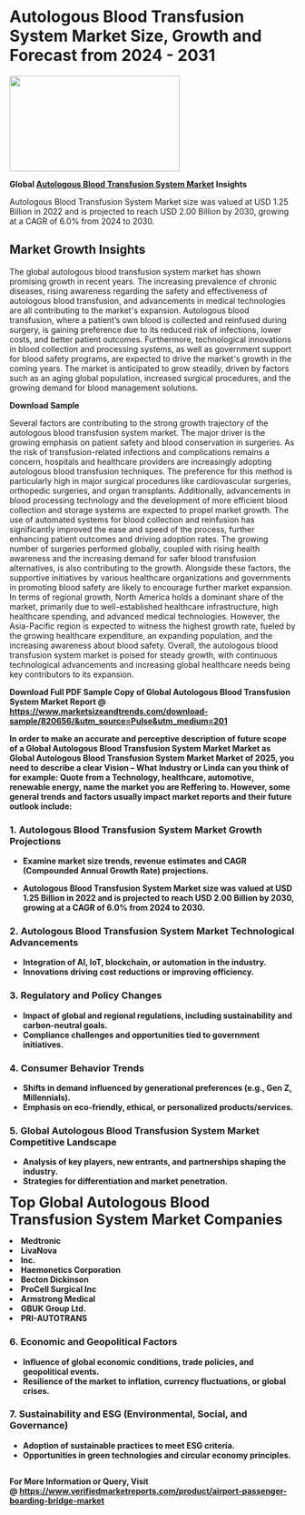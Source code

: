 <H1>Autologous Blood Transfusion System Market Size, Growth and Forecast from 2024 - 2031</H1><img class="aligncenter size-medium wp-image-584254" src="https://thirdeyenews.in/wp-content/uploads/2024/09/Global-Market-Research-300x168.jpeg" alt="" width="300" height="168" /><p><strong>Global&nbsp;<a href="https://www.marketsizeandtrends.com/download-sample/820656/&amp;utm_source=Pulse&amp;utm_medium=201">Autologous Blood Transfusion System Market</a> Insights</strong></p><p>Autologous Blood Transfusion System Market size was valued at USD 1.25 Billion in 2022 and is projected to reach USD 2.00 Billion by 2030, growing at a CAGR of 6.0% from 2024 to 2030.</p><p><h2>Market Growth Insights</h2> <p>The global autologous blood transfusion system market has shown promising growth in recent years. The increasing prevalence of chronic diseases, rising awareness regarding the safety and effectiveness of autologous blood transfusion, and advancements in medical technologies are all contributing to the market's expansion. Autologous blood transfusion, where a patient’s own blood is collected and reinfused during surgery, is gaining preference due to its reduced risk of infections, lower costs, and better patient outcomes. Furthermore, technological innovations in blood collection and processing systems, as well as government support for blood safety programs, are expected to drive the market's growth in the coming years. The market is anticipated to grow steadily, driven by factors such as an aging global population, increased surgical procedures, and the growing demand for blood management solutions.</p> <p><strong>Download Sample</strong></p> <p>Several factors are contributing to the strong growth trajectory of the autologous blood transfusion system market. The major driver is the growing emphasis on patient safety and blood conservation in surgeries. As the risk of transfusion-related infections and complications remains a concern, hospitals and healthcare providers are increasingly adopting autologous blood transfusion techniques. The preference for this method is particularly high in major surgical procedures like cardiovascular surgeries, orthopedic surgeries, and organ transplants. Additionally, advancements in blood processing technology and the development of more efficient blood collection and storage systems are expected to propel market growth. The use of automated systems for blood collection and reinfusion has significantly improved the ease and speed of the process, further enhancing patient outcomes and driving adoption rates. The growing number of surgeries performed globally, coupled with rising health awareness and the increasing demand for safer blood transfusion alternatives, is also contributing to the growth. Alongside these factors, the supportive initiatives by various healthcare organizations and governments in promoting blood safety are likely to encourage further market expansion. In terms of regional growth, North America holds a dominant share of the market, primarily due to well-established healthcare infrastructure, high healthcare spending, and advanced medical technologies. However, the Asia-Pacific region is expected to witness the highest growth rate, fueled by the growing healthcare expenditure, an expanding population, and the increasing awareness about blood safety. Overall, the autologous blood transfusion system market is poised for steady growth, with continuous technological advancements and increasing global healthcare needs being key contributors to its expansion. <p><strong></p><p><span class=""><strong>Download Full PDF Sample Copy of Global Autologous Blood Transfusion System Market Report</strong> @ <a href="https://www.marketsizeandtrends.com/download-sample/820656/&amp;utm_source=Pulse&amp;utm_medium=201" target="_blank">https://www.marketsizeandtrends.com/download-sample/820656/&amp;utm_source=Pulse&amp;utm_medium=201</a></span></p><p>In order to make an accurate and perceptive description of future scope of a Global&nbsp;Autologous Blood Transfusion System Market Market as Global&nbsp;Autologous Blood Transfusion System Market Market of 2025, you need to describe a clear Vision &ndash; What Industry or Linda can you think of for example: Quote from a Technology, healthcare, automotive, renewable energy, name the market you are Reffering to. However, some general trends and factors usually impact market reports and their future outlook include:</p><h3>1.&nbsp;<strong>Autologous Blood Transfusion System Market Growth Projections</strong></h3><ul><li>Examine market size trends, revenue estimates and CAGR (Compounded Annual Growth Rate) projections.</li><li><p>Autologous Blood Transfusion System Market size was valued at USD 1.25 Billion in 2022 and is projected to reach USD 2.00 Billion by 2030, growing at a CAGR of 6.0% from 2024 to 2030.</p></li></ul><h3>2.&nbsp;<strong>Autologous Blood Transfusion System Market Technological Advancements</strong></h3><ul><li>Integration of AI, IoT, blockchain, or automation in the industry.</li><li>Innovations driving cost reductions or improving efficiency.</li></ul><h3>3.&nbsp;<strong>Regulatory and Policy Changes</strong></h3><ul><li>Impact of global and regional regulations, including sustainability and carbon-neutral goals.</li><li>Compliance challenges and opportunities tied to government initiatives.</li></ul><h3>4.&nbsp;<strong>Consumer Behavior Trends</strong></h3><ul><li>Shifts in demand influenced by generational preferences (e.g., Gen Z, Millennials).</li><li>Emphasis on eco-friendly, ethical, or personalized products/services.</li></ul><h3>5.&nbsp;<strong>Global Autologous Blood Transfusion System Market Competitive Landscape</strong></h3><ul><li>Analysis of key players, new entrants, and partnerships shaping the industry.</li><li>Strategies for differentiation and market penetration.</li></ul><p data-pm-slice="1 1 []"><span style="color: inherit; font-family: inherit; font-size: 25px;">Top Global Autologous Blood Transfusion System Market Companies</span></p><div class="" data-test-id=""><p><li>Medtronic</li><li> LivaNova</li><li> Inc.</li><li> Haemonetics Corporation</li><li> Becton Dickinson</li><li> ProCell Surgical Inc</li><li> Armstrong Medical</li><li> GBUK Group Ltd.</li><li> PRI-AUTOTRANS</li></p></div><h3>6.&nbsp;<strong>Economic and Geopolitical Factors</strong></h3><ul><li>Influence of global economic conditions, trade policies, and geopolitical events.</li><li>Resilience of the market to inflation, currency fluctuations, or global crises.</li></ul><h3>7.&nbsp;<strong>Sustainability and ESG (Environmental, Social, and Governance)</strong></h3><ul><li>Adoption of sustainable practices to meet ESG criteria.</li><li>Opportunities in green technologies and circular economy principles.</li></ul><h2><strong style="font-size: 14px;">For More Information or Query, Visit @&nbsp;</strong><a style="background-color: #ffffff; font-size: 14px;" href="https://www.marketsizeandtrends.com/report/autologous-blood-transfusion-system-market/" target="_blank">https://www.verifiedmarketreports.com/product/airport-passenger-boarding-bridge-market</a></h2>
